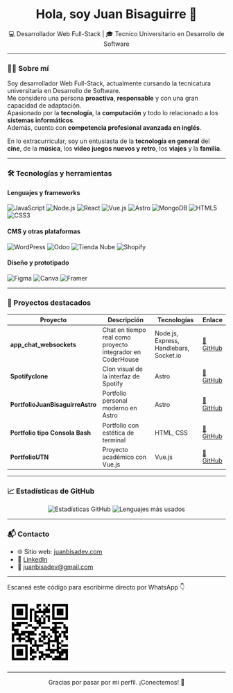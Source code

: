 <h1 align="center">Hola, soy Juan Bisaguirre 👋</h1>
<p align="center">💻 Desarrollador Web Full-Stack | 🎓 Tecnico Universitario en Desarrollo de Software</p>

---

### 🧑‍💻 Sobre mí

Soy desarrollador Web Full-Stack, actualmente cursando la tecnicatura universitaria en Desarrollo de Software.  
Me considero una persona **proactiva**, **responsable** y con una gran capacidad de adaptación.  
Apasionado por la **tecnología**, la **computación** y todo lo relacionado a los **sistemas informáticos**.  
Además, cuento con **competencia profesional avanzada en inglés**.

En lo extracurricular, soy un entusiasta de la **tecnología en general** del **cine**, de la **música**, los **video juegos nuevos y retro**, los **viajes** y la **familia**.

---

### 🛠️ Tecnologías y herramientas

#### Lenguajes y frameworks

![JavaScript](https://img.shields.io/badge/-JavaScript-F7DF1E?style=flat-square&logo=javascript&logoColor=000)
![Node.js](https://img.shields.io/badge/-Node.js-339933?style=flat-square&logo=nodedotjs&logoColor=fff)
![React](https://img.shields.io/badge/-React-61DAFB?style=flat-square&logo=react&logoColor=000)
![Vue.js](https://img.shields.io/badge/-Vue.js-4FC08D?style=flat-square&logo=vuedotjs&logoColor=fff)
![Astro](https://img.shields.io/badge/-Astro-000000?style=flat-square&logo=astro&logoColor=fff)
![MongoDB](https://img.shields.io/badge/-MongoDB-47A248?style=flat-square&logo=mongodb&logoColor=fff)
![HTML5](https://img.shields.io/badge/-HTML5-E34F26?style=flat-square&logo=html5&logoColor=fff)
![CSS3](https://img.shields.io/badge/-CSS3-1572B6?style=flat-square&logo=css3&logoColor=fff)

#### CMS y otras plataformas

![WordPress](https://img.shields.io/badge/-WordPress-21759B?style=flat-square&logo=wordpress&logoColor=fff)
![Odoo](https://img.shields.io/badge/-Odoo-714B67?style=flat-square&logo=odoo&logoColor=fff)
![Tienda Nube](https://img.shields.io/badge/-Tienda%20Nube-000000?style=flat-square)
![Shopify](https://img.shields.io/badge/-Shopify-96BF48?style=flat-square&logo=shopify&logoColor=fff)

#### Diseño y prototipado

![Figma](https://img.shields.io/badge/-Figma-F24E1E?style=flat-square&logo=figma&logoColor=fff)
![Canva](https://img.shields.io/badge/-Canva-00C4CC?style=flat-square&logo=canva&logoColor=fff)
![Framer](https://img.shields.io/badge/-Framer-0055FF?style=flat-square&logo=framer&logoColor=fff)

---

### 🧩 Proyectos destacados

| Proyecto | Descripción | Tecnologías | Enlace |
|---------|-------------|-------------|--------|
| **app_chat_websockets** | Chat en tiempo real como proyecto integrador en CoderHouse | Node.js, Express, Handlebars, Socket.io | [🔗 GitHub](https://github.com/juanbisaguirre/app_chat_websockets) |
| **Spotifyclone** | Clon visual de la interfaz de Spotify | Astro | [🔗 GitHub](https://github.com/juanbisaguirre/Spotifyclone) |
| **PortfolioJuanBisaguirreAstro** | Portfolio personal moderno en Astro | Astro | [🔗 GitHub](https://github.com/juanbisaguirre/PortfolioJuanBisaguirreAstro) |
| **Portfolio tipo Consola Bash** | Portfolio con estética de terminal | HTML, CSS | [🔗 GitHub](https://github.com/juanbisaguirre/Portfolio-JuanBisaguirreDev) |
| **PortfolioUTN** | Proyecto académico con Vue.js | Vue.js | [🔗 GitHub](https://github.com/juanbisaguirre/portfolioUTN) |

---

### 📈 Estadísticas de GitHub

<p align="center">
  <img src="https://github-readme-stats.vercel.app/api?username=juanbisaguirre&show_icons=true&theme=github_dark&hide_title=true" height="150" alt="Estadísticas GitHub" />
  <img src="https://github-readme-stats.vercel.app/api/top-langs/?username=juanbisaguirre&layout=compact&theme=github_dark" height="150" alt="Lenguajes más usados" />
</p>

---

### 📬 Contacto

- 🌐 Sitio web: [juanbisadev.com](https://www.juanbisadev.com)  
- 💼 [LinkedIn](https://www.linkedin.com/in/juan-anibal-bisaguirre-livellara/)  
- 📧 [juanbisadev@gmail.com](mailto:juanbisadev@gmail.com)

---
<p>
  Escaneá este código para escribirme directo por WhatsApp 👇  
</p>

<p align="left">
  <img src="./wa.link_4qsfw2.png" alt="QR WhatsApp Juan" width="150" />
</p>

---

<p align="center">Gracias por pasar por mi perfil. ¡Conectemos! 🚀</p>
